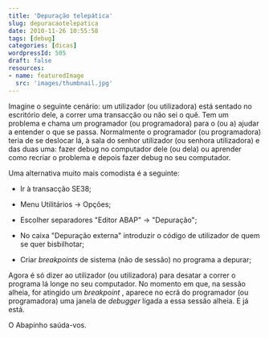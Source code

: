 ```yaml
---
title: 'Depuração telepática'
slug: depuracaotelepatica
date: 2010-11-26 10:55:58
tags: [debug]
categories: [dicas]
wordpressId: 505
draft: false
resources:
- name: featuredImage
  src: 'images/thumbnail.jpg'
---
```

Imagine o seguinte cenário: um utilizador (ou utilizadora) está sentado no escritório dele, a correr uma transacção ou não sei o quê. Tem um problema e chama um programador (ou programadora) para o (ou a) ajudar a entender o que se passa. Normalmente o programador (ou programadora) teria de se deslocar lá, à sala do senhor utilizador (ou senhora utilizadora) e das duas uma: fazer debug no computador dele (ou dela) ou aprender como recriar o problema e depois fazer debug no seu computador.

Uma alternativa muito mais comodista é a seguinte:

  * Ir à transacção SE38;

  * Menu Utilitários -> Opções;

  * Escolher separadores "Editor ABAP" -> "Depuração";

  * No caixa "Depuração externa" introduzir o código de utilizador de quem se quer bisbilhotar;

  * Criar _breakpoints_ de sistema (não de sessão) no programa a depurar;

Agora é só dizer ao utilizador (ou utilizadora) para desatar a correr o programa lá longe no seu computador. No momento em que, na sessão alheia, for atingido um _breakpoint_ , aparece no ecrã do programador (ou programadora) uma janela de _debugger_ ligada a essa sessão alheia. E já está.

O Abapinho saúda-vos.

